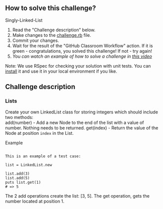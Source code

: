 ## How to solve this challenge?
Singly-Linked-List
1. Read the "Challenge description" below.
2. Make changes to the [challenge.rb](./challenge.rb) file.
3. Commit your changes.
4. Wait for the result of the "GitHub Classroom Workflow" action. If it is green - congratulations, you solved this challenge! If not - try again!
5. *You can watch an example of how to solve a challenge in [this video](https://microverse.pathwright.com/library/fast-track-algorithms-data-structures/69123/path/step/113963868/)*

Note: We use RSpec for checking your solution with unit tests. You can [install](https://github.com/rspec/rspec) it and use it in your local environment if you like.


## Challenge description

### Lists  

Create your own LinkedList  class for storing integers which should include two methods:  
add(number) - Add a new Node to the end of the list with a value of number. Nothing needs to be returned. 
get(index) - Return the value of the Node at position `index` in the List.   

Example  

```

This is an example of a test case:  

list = LinkedList.new

list.add(3)
list.add(5)
puts list.get(1)
# => 5
```


The 2 add operations create the list: [3, 5]. 
The get operation, gets the number located at position 1. 
